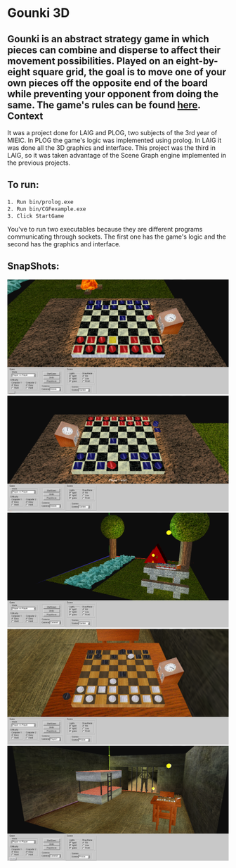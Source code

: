 Gounki 3D
====
Gounki is an abstract strategy game in which pieces can combine and disperse to affect their movement possibilities. Played on an eight-by-eight square grid, the goal is to move one of your own pieces off the opposite end of the board while preventing your opponent from doing the same. 
The game's rules can be found [here](gounki.pdf).
Context
------------------
It was a project done for LAIG and PLOG, two subjects of the 3rd year of MIEIC. In PLOG the game's logic was implemented using prolog. In LAIG it was done all the 3D graphics and interface. This project was the third in LAIG, so it was taken advantage of the Scene Graph engine implemented in the previous projects.


To run:
-------
```
1. Run bin/prolog.exe 
2. Run bin/CGFexample.exe 
3. Click StartGame 
```

You've to run two executables because they are different programs communicating through sockets. The first one has the game's logic and the second has the graphics and interface.

SnapShots:
-------

![ Scenario 1 - board 1](pictures/1.PNG)
![ Scenario 1 - board 2](pictures/2.PNG)
![ Scenario 1 - scene](pictures/5.PNG)
![ Scenario 2 - board](pictures/3.PNG)
![ Scenario 2 - scene](pictures/4.PNG)
